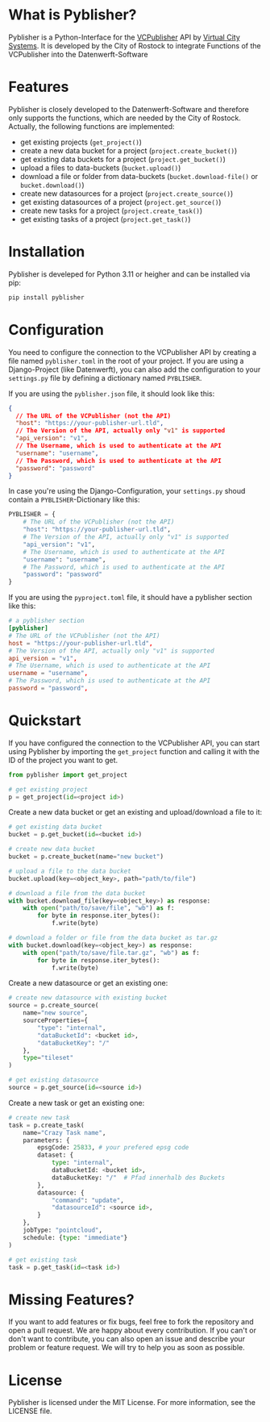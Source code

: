 # What is Pyblisher?
Pyblisher is a Python-Interface for the [VCPublisher](https://vc.systems/en/products/vc-publisher/) API by [Virtual City Systems](https://vc.systems).
It is developed by the City of Rostock to integrate Functions of the VCPublisher into the Datenwerft-Software

# Features
Pyblisher is closely developed to the Datenwerft-Software and therefore only supports the functions, which are needed by the City of Rostock.
Actually, the following functions are implemented:
- get existing projects (`get_project()`)
- create a new data bucket for a project (`project.create_bucket()`)
- get existing data buckets for a project (`project.get_bucket()`)
- upload a files to data-buckets (`bucket.upload()`)
- download a file or folder from data-buckets (`bucket.download-file()` or `bucket.download()`)
- create new datasources for a project (`project.create_source()`)
- get existing datasources of a project (`project.get_source()`)
- create new tasks for a project (`project.create_task()`)
- get existing tasks of a project (`project.get_task()`)

# Installation
Pyblisher is develeped for Python 3.11 or heigher and can be installed via pip:
```bash
pip install pyblisher
```

# Configuration
You need to configure the connection to the VCPublisher API by creating a file named `pyblisher.toml` in the root of your project.
If you are using a Django-Project (like Datenwerft), you can also add the configuration to your `settings.py` file by defining a dictionary named `PYBLISHER`.

If you are using the `pyblisher.json` file, it should look like this:
```json
{
  // The URL of the VCPublisher (not the API)
  "host": "https://your-publisher-url.tld",
  // The Version of the API, actually only "v1" is supported
  "api_version": "v1",
  // The Username, which is used to authenticate at the API
  "username": "username",
  // The Password, which is used to authenticate at the API
  "password": "password"
}
```

In case you're using the Django-Configuration, your `settings.py` shoud contain a `PYBLISHER`-Dictionary like this:
```python
PYBLISHER = {
    # The URL of the VCPublisher (not the API)
    "host": "https://your-publisher-url.tld",
    # The Version of the API, actually only "v1" is supported
    "api_version": "v1",
    # The Username, which is used to authenticate at the API
    "username": "username",
    # The Password, which is used to authenticate at the API
    "password": "password"
}
```

If you are using the `pyproject.toml` file, it should have a pyblisher section like this:
```toml
# a pyblisher section
[pyblisher]
# The URL of the VCPublisher (not the API)
host = "https://your-publisher-url.tld",
# The Version of the API, actually only "v1" is supported
api_version = "v1",
# The Username, which is used to authenticate at the API
username = "username",
# The Password, which is used to authenticate at the API
password = "password",
```


# Quickstart
If you have configured the connection to the VCPublisher API, you can start using Pyblisher by importing the `get_project` function and calling it with the ID of the project you want to get.

```python
from pyblisher import get_project

# get existing project
p = get_project(id=<project id>)
```

Create a new data bucket or get an existing and upload/download a file to it:
```python
# get existing data bucket
bucket = p.get_bucket(id=<bucket id>)

# create new data bucket
bucket = p.create_bucket(name="new bucket")

# upload a file to the data bucket
bucket.upload(key=<object_key>, path="path/to/file")

# download a file from the data bucket
with bucket.download_file(key=<object_key>) as response:
    with open("path/to/save/file", "wb") as f:
        for byte in response.iter_bytes():
            f.write(byte)

# download a folder or file from the data bucket as tar.gz
with bucket.download(key=<object_key>) as response:
    with open("path/to/save/file.tar.gz", "wb") as f:
        for byte in response.iter_bytes():
            f.write(byte)
```

Create a new datasource or get an existing one:
```python
# create new datasource with existing bucket
source = p.create_source(
    name="new source",
    sourceProperties={
        "type": "internal",
        "dataBucketId": <bucket id>,
        "dataBucketKey": "/"
    },
    type="tileset"
)

# get existing datasource
source = p.get_source(id=<source id>)
```

Create a new task or get an existing one:
```python
# create new task
task = p.create_task(
	name="Crazy Task name",
	parameters: {
		epsgCode: 25833, # your prefered epsg code
		dataset: {
			type: "internal",
			dataBucketId: <bucket id>,
			dataBucketKey: "/"  # Pfad innerhalb des Buckets
		},
		datasource: {
		    "command": "update",
		    "datasourceId": <source id>,
	    }
	},
	jobType: "pointcloud",
	schedule: {type: "immediate"}
)

# get existing task
task = p.get_task(id=<task id>)
```

# Missing Features?
If you want to add features or fix bugs, feel free to fork the repository and open a pull request. We are happy about every contribution.
If you can't or don't want to contribute, you can also open an issue and describe your problem or feature request. We will try to help you as soon as possible.

# License
Pyblisher is licensed under the MIT License. For more information, see the LICENSE file.
